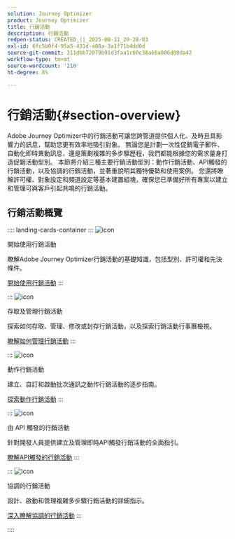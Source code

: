 ```yaml
---
solution: Journey Optimizer
product: Journey Optimizer
title: 行銷活動
description: 行銷活動
redpen-status: CREATED_||_2025-08-11_20-28-03
exl-id: 6fc5b0f4-95a5-431d-a80a-3a1f71b4dd0d
source-git-commit: 311dbb72079b91d3faa1c60c38a66a806d80da42
workflow-type: tm+mt
source-wordcount: '210'
ht-degree: 8%

---
```


# 行銷活動{#section-overview}

Adobe Journey Optimizer中的行銷活動可讓您跨管道提供個人化、及時且具影響力的訊息，幫助您更有效率地吸引對象。 無論您是計劃一次性促銷電子郵件、自動化即時異動訊息，還是策劃複雜的多步驟歷程，我們都能根據您的需求量身打造促銷活動型別。 本節將介紹三種主要行銷活動型別：動作行銷活動、API觸發的行銷活動，以及協調的行銷活動，並著重說明其獨特優勢和使用案例。 您還將瞭解許可權、對象設定和頻道設定等基本建置組塊，確保您已準備好所有專案以建立和管理可與客戶引起共鳴的行銷活動。

## 行銷活動概覽

:::: landing-cards-container
:::
![icon](https://cdn.experienceleague.adobe.com/icons/circle-play.svg?lang=zh-Hant)

開始使用行銷活動

瞭解Adobe Journey Optimizer行銷活動的基礎知識，包括型別、許可權和先決條件。

[開始使用行銷活動](../using/campaigns/get-started-with-campaigns.md)
:::

:::
![icon](https://cdn.experienceleague.adobe.com/icons/list-check.svg?lang=zh-Hant)

存取及管理行銷活動

探索如何存取、管理、修改或封存行銷活動，以及探索行銷活動行事曆檢視。

[瞭解如何管理行銷活動](../using/campaigns/manage-campaigns.md)
:::

:::
![icon](https://cdn.experienceleague.adobe.com/icons/bullseye.svg?lang=zh-Hant)

動作行銷活動

建立、自訂和啟動批次通訊之動作行銷活動的逐步指南。

[探索動作行銷活動](action-campaigns-landing-page.md)
:::

:::
![icon](https://cdn.experienceleague.adobe.com/icons/code-branch.svg?lang=zh-Hant)

由 API 觸發的行銷活動

針對開發人員提供建立及管理即時API觸發行銷活動的全面指引。

[瞭解API觸發的行銷活動](api-triggered-campaigns-landing-page.md)
:::

:::
![icon](https://cdn.experienceleague.adobe.com/icons/puzzle-piece.svg?lang=zh-Hant)

協調的行銷活動

設計、啟動和管理複雜多步驟行銷活動的詳細指示。

[深入瞭解協調的行銷活動](orchestrated-campaigns-landing-page.md)
:::

::::
